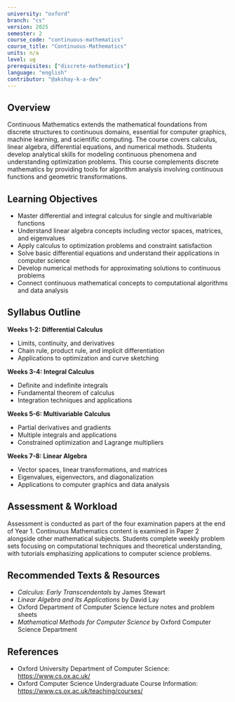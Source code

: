 ```yaml
---
university: "oxford"
branch: "cs"
version: 2025
semester: 2
course_code: "continuous-mathematics"
course_title: "Continuous-Mathematics"
units: n/a
level: ug
prerequisites: ["discrete-mathematics"]
language: "english"
contributor: "@akshay-k-a-dev"
---
```


## Overview

Continuous Mathematics extends the mathematical foundations from discrete structures to continuous domains, essential for computer graphics, machine learning, and scientific computing. The course covers calculus, linear algebra, differential equations, and numerical methods. Students develop analytical skills for modeling continuous phenomena and understanding optimization problems. This course complements discrete mathematics by providing tools for algorithm analysis involving continuous functions and geometric transformations.

## Learning Objectives

- Master differential and integral calculus for single and multivariable functions
- Understand linear algebra concepts including vector spaces, matrices, and eigenvalues
- Apply calculus to optimization problems and constraint satisfaction
- Solve basic differential equations and understand their applications in computer science
- Develop numerical methods for approximating solutions to continuous problems
- Connect continuous mathematical concepts to computational algorithms and data analysis

## Syllabus Outline

**Weeks 1-2: Differential Calculus**
- Limits, continuity, and derivatives
- Chain rule, product rule, and implicit differentiation
- Applications to optimization and curve sketching

**Weeks 3-4: Integral Calculus**
- Definite and indefinite integrals
- Fundamental theorem of calculus
- Integration techniques and applications

**Weeks 5-6: Multivariable Calculus**
- Partial derivatives and gradients
- Multiple integrals and applications
- Constrained optimization and Lagrange multipliers

**Weeks 7-8: Linear Algebra**
- Vector spaces, linear transformations, and matrices
- Eigenvalues, eigenvectors, and diagonalization
- Applications to computer graphics and data analysis

## Assessment & Workload

Assessment is conducted as part of the four examination papers at the end of Year 1. Continuous Mathematics content is examined in Paper 2 alongside other mathematical subjects. Students complete weekly problem sets focusing on computational techniques and theoretical understanding, with tutorials emphasizing applications to computer science problems.

## Recommended Texts & Resources

- *Calculus: Early Transcendentals* by James Stewart
- *Linear Algebra and Its Applications* by David Lay
- Oxford Department of Computer Science lecture notes and problem sheets
- *Mathematical Methods for Computer Science* by Oxford Computer Science Department

## References

- Oxford University Department of Computer Science: https://www.cs.ox.ac.uk/
- Oxford Computer Science Undergraduate Course Information: https://www.cs.ox.ac.uk/teaching/courses/
